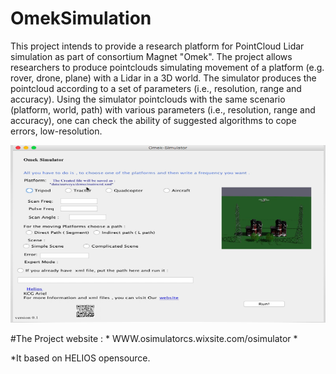 # OmekSimulation
This project intends to provide a research platform for PointCloud Lidar simulation as part of
 consortium Magnet "Omek".
 The project allows researchers to produce pointclouds simulating movement of a platform
 (e.g. rover, drone, plane) with a Lidar in a 3D world.
 The simulator produces the pointcloud according to a set of parameters (i.e., resolution, range
 and accuracy).
 Using the simulator pointclouds with the same scenario (platform, world, path) with various
 parameters (i.e., resolution, range and accuracy), one can check the ability of suggested
 algorithms to cope errors, low-resolution.

![alt text](https://github.com/Maram95/OmekSimulation/blob/master/helios/main.png)


#The Project website :
 	*	WWW.osimulatorcs.wixsite.com/osimulator *


*It based on HELIOS opensource.
